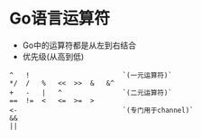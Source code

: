 Go语言运算符
=====
* Go中的运算符都是从左到右结合
* 优先级(从高到低)
```gopher
^	! 						`(一元运算符)`
*/	/	%	<<	>>	&	&^
+	-	|	^				`(二元运算符)`
==	!=	<	<=	>=	>
<-							`(专门用于channel)`
&&
||
```